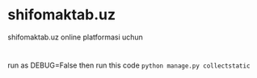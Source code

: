 # shifomaktab.uz
 shifomaktab.uz online platformasi uchun


#
run as DEBUG=False then run this code `python manage.py collectstatic`


